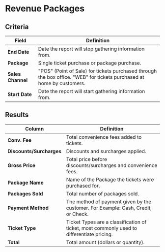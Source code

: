 # Revenue Packages

## Criteria

| **Field** | **Definition** |
| --- | --- |
| **End Date** | Date the report will stop gathering information from. |
| **Package** | Single ticket purchase or package purchase. |
| **Sales Channel** | "POS" (Point of Sale) for tickets purchased through the box office. "WEB" for tickets purchased at home by customers. |
| **Start Date** | Date the report will start gathering information from. |

## Results

| **Column** | **Definition** |
| --- | --- |
| **Conv. Fee** | Total convenience fees added to tickets. |
| **Discounts/Surcharges** | Discounts and surcharges applied. |
| **Gross Price** | 	Total price before discounts/surcharges and convenience fees. |
| **Package Name** | Name of the Package the tickets were purchased for. |
| **Packages Sold** | Total number of packages sold. |
| **Payment Method** | The method of payment given by the customer. For Example: Cash, Credit, or Check. |
| **Ticket Type** | Ticket Types are a classification of ticket, most commonly used to differentiate pricing. |
| **Total** | Total amount (dollars or quantity). |

